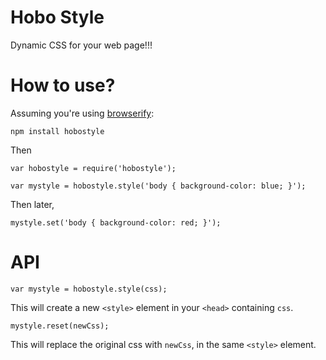 # Hobo Style

Dynamic CSS for your web page!!!

# How to use?

Assuming you're using [browserify](https://github.com/substack/node-browserify):

    npm install hobostyle

Then

    var hobostyle = require('hobostyle');

    var mystyle = hobostyle.style('body { background-color: blue; }');

Then later,

    mystyle.set('body { background-color: red; }');

# API

    var mystyle = hobostyle.style(css);

This will create a new `<style>` element in your `<head>` containing `css`.

    mystyle.reset(newCss);

This will replace the original css with `newCss`, in the same `<style>` element.

